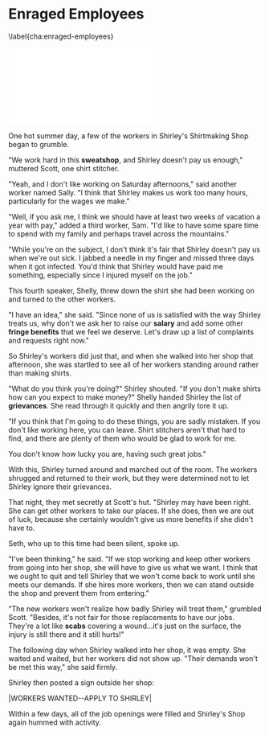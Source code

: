 # Enraged Employees
\label{cha:enraged-employees}

![Shirtmakers Present a List of Grievances](images/illustrations/list-of-grievances.pdf)

One hot summer day, a few of the workers in Shirley's Shirtmaking Shop began to grumble.

"We work hard in this **sweatshop**, and Shirley doesn't pay us enough," muttered Scott, one shirt stitcher.

"Yeah, and I don't like working on Saturday afternoons," said another worker named Sally. "I think that Shirley makes us work too many hours, particularly for the wages we make."

"Well, if you ask me, I think we should have at least two weeks of vacation a year with pay," added a third worker, Sam. "I'd like to have some spare time to spend with my family and perhaps travel across the mountains."

"While you're on the subject, I don't think it's fair that Shirley doesn't pay us when we're out sick. I jabbed a needle in my finger and missed three days when it got infected. You'd think that Shirley would have paid me something, especially since I injured myself on the job."

This fourth speaker, Shelly, threw down the shirt she had been working on and turned to the other workers.

"I have an idea," she said. "Since none of us is satisfied with the way Shirley treats us, why don't we ask her to raise our **salary** and add some other **fringe benefits** that we feel we deserve. Let's draw up a list of complaints and requests right now."

So Shirley's workers did just that, and when she walked into her shop that afternoon, she was startled to see all of her workers standing around rather than making shirts.

"What do you think you're doing?" Shirley shouted. "If you don't make shirts how can you expect to make money?" Shelly handed Shirley the list of **grievances**. She read through it quickly and then angrily tore it up.

"If you think that I'm going to do these things, you are sadly mistaken. If you don't like working here, you can leave. Shirt stitchers aren't that hard to find, and there are plenty of them who would be glad to work for me. 

You don't know how lucky you are, having such great jobs."

With this, Shirley turned around and marched out of the room. The workers shrugged and returned to their work, but they were determined not to let Shirley ignore their grievances.

That night, they met secretly at Scott's hut. "Shirley may have been right. She can get other workers to take our places. If she does, then we are out of luck, because she certainly wouldn't give us more benefits if she didn't have to.

Seth, who up to this time had been silent, spoke up.

"I've been thinking," he said. "If we stop working and keep other workers from going into her shop, she will have to give us what we want. I think that we ought to quit and tell Shirley that we won't come back to work until she meets our demands. If she hires more workers, then we can stand outside the shop and prevent them from entering."

"The new workers won't realize how badly Shirley will treat them," grumbled Scott. "Besides, it's not fair for those replacements to have our jobs. They're a lot like **scabs** covering a wound...it's just on the surface, the injury is still there and it still hurts!"

The following day when Shirley walked into her shop, it was empty. She waited and waited, but her workers did not show up. "Their demands won't be met this way," she said firmly.

Shirley then posted a sign outside her shop:

|WORKERS WANTED--APPLY TO SHIRLEY|

Within a few days, all of the job openings were filled and Shirley's Shop again hummed with activity.

